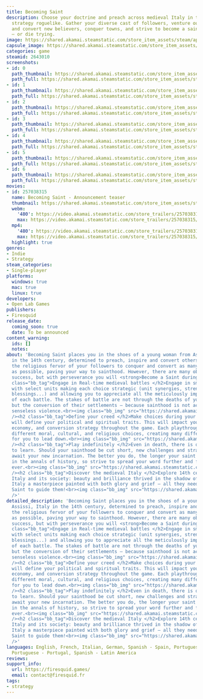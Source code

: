 ```yaml
---
title: Becoming Saint
description: Choose your doctrine and preach across medieval Italy in this real-time
  strategy roguelike. Gather your diverse cast of followers, venture out to convince
  and convert new believers, conquer towns, and strive to become a saint in your lifetime
  — or die trying.
image: https://shared.akamai.steamstatic.com/store_item_assets/steam/apps/2643010/header.jpg?t=1730373318
capsule_image: https://shared.akamai.steamstatic.com/store_item_assets/steam/apps/2643010/6e9f600e912a8453ad9001d4eb6ca6770ec5fe53/capsule_231x87.jpg?t=1730373318
categories: game
steamid: 2643010
screenshots:
- id: 0
  path_thumbnail: https://shared.akamai.steamstatic.com/store_item_assets/steam/apps/2643010/ss_1aa2f2b362a25cbc4d9c18510aea938577c1fcfd.600x338.jpg?t=1730373318
  path_full: https://shared.akamai.steamstatic.com/store_item_assets/steam/apps/2643010/ss_1aa2f2b362a25cbc4d9c18510aea938577c1fcfd.1920x1080.jpg?t=1730373318
- id: 1
  path_thumbnail: https://shared.akamai.steamstatic.com/store_item_assets/steam/apps/2643010/ss_f102069ccc1a99a4ca8823433e915a668f5bdfb1.600x338.jpg?t=1730373318
  path_full: https://shared.akamai.steamstatic.com/store_item_assets/steam/apps/2643010/ss_f102069ccc1a99a4ca8823433e915a668f5bdfb1.1920x1080.jpg?t=1730373318
- id: 2
  path_thumbnail: https://shared.akamai.steamstatic.com/store_item_assets/steam/apps/2643010/ss_7f5b039fc12fdaaedef511257c150a46369bed53.600x338.jpg?t=1730373318
  path_full: https://shared.akamai.steamstatic.com/store_item_assets/steam/apps/2643010/ss_7f5b039fc12fdaaedef511257c150a46369bed53.1920x1080.jpg?t=1730373318
- id: 3
  path_thumbnail: https://shared.akamai.steamstatic.com/store_item_assets/steam/apps/2643010/ss_84c2e84e6fed84679a610f56b5cff6c835d4ddc7.600x338.jpg?t=1730373318
  path_full: https://shared.akamai.steamstatic.com/store_item_assets/steam/apps/2643010/ss_84c2e84e6fed84679a610f56b5cff6c835d4ddc7.1920x1080.jpg?t=1730373318
- id: 4
  path_thumbnail: https://shared.akamai.steamstatic.com/store_item_assets/steam/apps/2643010/ss_cf8d903ade9b50cde38f0fa2d529502b77f65b53.600x338.jpg?t=1730373318
  path_full: https://shared.akamai.steamstatic.com/store_item_assets/steam/apps/2643010/ss_cf8d903ade9b50cde38f0fa2d529502b77f65b53.1920x1080.jpg?t=1730373318
- id: 5
  path_thumbnail: https://shared.akamai.steamstatic.com/store_item_assets/steam/apps/2643010/ss_878d3323b181be3377558432cbf64a4204c1911a.600x338.jpg?t=1730373318
  path_full: https://shared.akamai.steamstatic.com/store_item_assets/steam/apps/2643010/ss_878d3323b181be3377558432cbf64a4204c1911a.1920x1080.jpg?t=1730373318
- id: 6
  path_thumbnail: https://shared.akamai.steamstatic.com/store_item_assets/steam/apps/2643010/ss_1fef0517e05e4b169c034eeba1ca926071d6c30c.600x338.jpg?t=1730373318
  path_full: https://shared.akamai.steamstatic.com/store_item_assets/steam/apps/2643010/ss_1fef0517e05e4b169c034eeba1ca926071d6c30c.1920x1080.jpg?t=1730373318
movies:
- id: 257038315
  name: Becoming Saint - Announcement teaser
  thumbnail: https://shared.akamai.steamstatic.com/store_item_assets/steam/apps/257038315/movie.293x165.jpg?t=1721325492
  webm:
    '480': https://video.akamai.steamstatic.com/store_trailers/257038315/movie480_vp9.webm?t=1721325492
    max: https://video.akamai.steamstatic.com/store_trailers/257038315/movie_max_vp9.webm?t=1721325492
  mp4:
    '480': https://video.akamai.steamstatic.com/store_trailers/257038315/movie480.mp4?t=1721325492
    max: https://video.akamai.steamstatic.com/store_trailers/257038315/movie_max.mp4?t=1721325492
  highlight: true
genres:
- Indie
- Strategy
steam_categories:
- Single-player
platforms:
  windows: true
  mac: true
  linux: true
developers:
- Open Lab Games
publishers:
- Firesquid
release_date:
  coming_soon: true
  date: To be announced
content_warning:
  ids: []
  notes:
about: 'Becoming Saint places you in the shoes of a young woman from Assissi, Italy
  in the 14th century, determined to preach, inspire and convert others!<br>Harness
  the religious fervor of your followers to conquer and convert as many city-states
  as possible, paving your way to sainthood. However, there are many obstacles to
  success, but with perseverance you will <strong>Become a Saint during your lifetime!</strong><h2
  class="bb_tag">Engage in Real-time medieval battles </h2>Engage in small-scale battles
  with select units making each choice strategic (unit synergies, strengths, weaknesses,
  blessings...) and allowing you to appreciate all the meticulously implemented details
  of each battle. The stakes of battle are not through the deaths of your enemies
  but the conversion of their settlements – because sainthood is not achieved through
  senseless violence.<br><img class="bb_img" src="https://shared.akamai.steamstatic.com/store_item_assets/steam/apps/2643010/extras/battle-setup-GIF.gif?t=1730373318"
  /><h2 class="bb_tag">Define your creed </h2>Make choices during your journey that
  will define your political and spiritual traits. This will impact your followers,
  economy, and conversion strategy throughout the game. Each playthrough presents
  different moral, cultural, and religious choices, creating many different paths
  for you to lead down.<br><img class="bb_img" src="https://shared.akamai.steamstatic.com/store_item_assets/steam/apps/2643010/extras/Personality-GIF.gif?t=1730373318"
  /><h2 class="bb_tag">Play indefinitely </h2>Even in death, there is opportunity
  to learn. Should your sainthood be cut short, new challenges and strategies will
  await your new incarnation. The better you do, the longer your saint will be remembered
  in the annals of history, so strive to spread your word further and faster than
  ever.<br><img class="bb_img" src="https://shared.akamai.steamstatic.com/store_item_assets/steam/apps/2643010/extras/replay_GIF.gif?t=1730373318"
  /><h2 class="bb_tag">Discover the medieval Italy </h2>Explore 14th century medieval
  Italy and its society: beauty and brilliance thrived in the shadow of turmoil, making
  Italy a masterpiece painted with both glory and grief – all they need now is a new
  Saint to guide them!<br><img class="bb_img" src="https://shared.akamai.steamstatic.com/store_item_assets/steam/apps/2643010/extras/Map-GIF.gif?t=1730373318"
  />'
detailed_description: 'Becoming Saint places you in the shoes of a young woman from
  Assissi, Italy in the 14th century, determined to preach, inspire and convert others!<br>Harness
  the religious fervor of your followers to conquer and convert as many city-states
  as possible, paving your way to sainthood. However, there are many obstacles to
  success, but with perseverance you will <strong>Become a Saint during your lifetime!</strong><h2
  class="bb_tag">Engage in Real-time medieval battles </h2>Engage in small-scale battles
  with select units making each choice strategic (unit synergies, strengths, weaknesses,
  blessings...) and allowing you to appreciate all the meticulously implemented details
  of each battle. The stakes of battle are not through the deaths of your enemies
  but the conversion of their settlements – because sainthood is not achieved through
  senseless violence.<br><img class="bb_img" src="https://shared.akamai.steamstatic.com/store_item_assets/steam/apps/2643010/extras/battle-setup-GIF.gif?t=1730373318"
  /><h2 class="bb_tag">Define your creed </h2>Make choices during your journey that
  will define your political and spiritual traits. This will impact your followers,
  economy, and conversion strategy throughout the game. Each playthrough presents
  different moral, cultural, and religious choices, creating many different paths
  for you to lead down.<br><img class="bb_img" src="https://shared.akamai.steamstatic.com/store_item_assets/steam/apps/2643010/extras/Personality-GIF.gif?t=1730373318"
  /><h2 class="bb_tag">Play indefinitely </h2>Even in death, there is opportunity
  to learn. Should your sainthood be cut short, new challenges and strategies will
  await your new incarnation. The better you do, the longer your saint will be remembered
  in the annals of history, so strive to spread your word further and faster than
  ever.<br><img class="bb_img" src="https://shared.akamai.steamstatic.com/store_item_assets/steam/apps/2643010/extras/replay_GIF.gif?t=1730373318"
  /><h2 class="bb_tag">Discover the medieval Italy </h2>Explore 14th century medieval
  Italy and its society: beauty and brilliance thrived in the shadow of turmoil, making
  Italy a masterpiece painted with both glory and grief – all they need now is a new
  Saint to guide them!<br><img class="bb_img" src="https://shared.akamai.steamstatic.com/store_item_assets/steam/apps/2643010/extras/Map-GIF.gif?t=1730373318"
  />'
languages: English, French, Italian, German, Spanish - Spain, Portuguese - Brazil,
  Portuguese - Portugal, Spanish - Latin America
reviews:
support_info:
  url: https://firesquid.games/
  email: contact@firesquid.fr
tags:
- strategy
---
```


